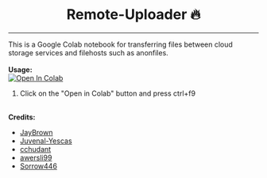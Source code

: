 <h1 align="center">Remote-Uploader 🔥</h1> 

<hr>

This is a Google Colab notebook for transferring files between cloud storage services and filehosts such as anonfiles.
<br><br><b>Usage:</b>
<br>
<a href="https://colab.research.google.com/github/sawankumar/Remote-Uploader/blob/main/Remote_Uploader.ipynb" target="_parent\"><img src="https://colab.research.google.com/assets/colab-badge.svg" alt="Open In Colab"/></a>
1. Click on the "Open in Colab" button and press ctrl+f9

<br>
<b>Credits:</b>

 - [JayBrown](https://github.com/JayBrown)
 - [Juvenal-Yescas](https://github.com/Juvenal-Yescas)
 - [cchudant](https://github.com/cchudant)
 - [awersli99](https://github.com/awersli99)
 - [Sorrow446](https://github.com/Sorrow446)
